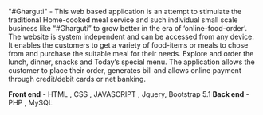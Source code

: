 "#Gharguti" - This web based application is an attempt to stimulate the traditional 
Home-cooked meal service and such individual small scale business like 
“#Gharguti” to grow better in the era of ‘online-food-order’. The website is 
system independent and can be accessed from any device. It enables the 
customers to get a variety of food-items or meals to chose from and
purchase the suitable meal for their needs. Explore and order the lunch, 
dinner, snacks and Today’s special menu. The application allows the 
customer to place their order, generates bill and allows online payment 
through credit/debit cards or net banking.

**Front end** - HTML , CSS , JAVASCRIPT , Jquery, Bootstrap 5.1
**Back end** - PHP , MySQL
